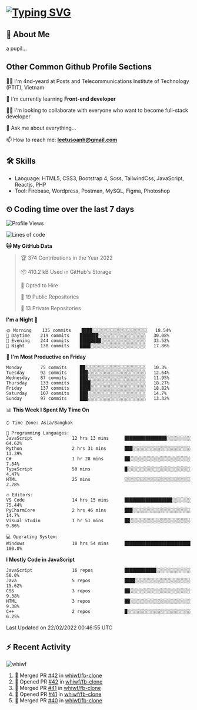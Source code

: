 # [![Typing SVG](https://readme-typing-svg.herokuapp.com?color=%23FFC83D&lines=Hi%2C+I'm+Le%2C+Tu+Oanh+%F0%9F%91%8B)](https://git.io/typing-svg)

## 🚀 About Me
a pupil...

<!-- ![GitHub metrics](https://metrics.lecoq.io/whiwf)   -->

## Other Common Github Profile Sections
👩‍🎓 I'm 4nd-yeard at Posts and Telecommunications Institute of Technology (PTIT), Vietnam

🌱 I'm currently learning **Front-end developer**

👯‍♀️ I'm looking to collaborate with everyone who want to become full-stack developer

💬 Ask me about everything...

📫 How to reach me: **leetusoanh@gmail.com**

## 🛠 Skills
- Language: HTML5, CSS3, Bootstrap 4, Scss, TailwindCss, JavaScript, Reactjs, PHP
- Tool: Firebase, Wordpress, Postman, MySQL, Figma, Photoshop

## ⏲ Coding time over the last 7 days
<!--START_SECTION:waka-->
![Profile Views](http://img.shields.io/badge/Profile%20Views-30-blue)

![Lines of code](https://img.shields.io/badge/From%20Hello%20World%20I%27ve%20Written-2%20Million%20lines%20of%20code-blue)

**🐱 My GitHub Data** 

> 🏆 374 Contributions in the Year 2022
 > 
> 📦 410.2 kB Used in GitHub's Storage 
 > 
> 💼 Opted to Hire
 > 
> 📜 19 Public Repositories 
 > 
> 🔑 13 Private Repositories  
 > 
**I'm a Night 🦉** 

```text
🌞 Morning    135 commits    ████░░░░░░░░░░░░░░░░░░░░░   18.54% 
🌆 Daytime    219 commits    ███████░░░░░░░░░░░░░░░░░░   30.08% 
🌃 Evening    244 commits    ████████░░░░░░░░░░░░░░░░░   33.52% 
🌙 Night      130 commits    ████░░░░░░░░░░░░░░░░░░░░░   17.86%

```
📅 **I'm Most Productive on Friday** 

```text
Monday       75 commits     ██░░░░░░░░░░░░░░░░░░░░░░░   10.3% 
Tuesday      92 commits     ███░░░░░░░░░░░░░░░░░░░░░░   12.64% 
Wednesday    87 commits     ███░░░░░░░░░░░░░░░░░░░░░░   11.95% 
Thursday     133 commits    ████░░░░░░░░░░░░░░░░░░░░░   18.27% 
Friday       137 commits    ████░░░░░░░░░░░░░░░░░░░░░   18.82% 
Saturday     107 commits    ███░░░░░░░░░░░░░░░░░░░░░░   14.7% 
Sunday       97 commits     ███░░░░░░░░░░░░░░░░░░░░░░   13.32%

```


📊 **This Week I Spent My Time On** 

```text
⌚︎ Time Zone: Asia/Bangkok

💬 Programming Languages: 
JavaScript               12 hrs 13 mins      ████████████████░░░░░░░░░   64.62% 
Python                   2 hrs 31 mins       ███░░░░░░░░░░░░░░░░░░░░░░   13.39% 
C#                       1 hr 28 mins        ██░░░░░░░░░░░░░░░░░░░░░░░   7.84% 
TypeScript               50 mins             █░░░░░░░░░░░░░░░░░░░░░░░░   4.47% 
HTML                     25 mins             ░░░░░░░░░░░░░░░░░░░░░░░░░   2.28%

🔥 Editors: 
VS Code                  14 hrs 15 mins      ██████████████████░░░░░░░   75.44% 
PyCharmCore              2 hrs 46 mins       ███░░░░░░░░░░░░░░░░░░░░░░   14.7% 
Visual Studio            1 hr 51 mins        ██░░░░░░░░░░░░░░░░░░░░░░░   9.86%

💻 Operating System: 
Windows                  18 hrs 54 mins      █████████████████████████   100.0%

```

**I Mostly Code in JavaScript** 

```text
JavaScript               16 repos            ████████████░░░░░░░░░░░░░   50.0% 
Java                     5 repos             ████░░░░░░░░░░░░░░░░░░░░░   15.62% 
CSS                      3 repos             ██░░░░░░░░░░░░░░░░░░░░░░░   9.38% 
HTML                     3 repos             ██░░░░░░░░░░░░░░░░░░░░░░░   9.38% 
C++                      2 repos             █░░░░░░░░░░░░░░░░░░░░░░░░   6.25%

```



 Last Updated on 22/02/2022 00:46:55 UTC
<!--END_SECTION:waka-->

## ⚡ Recent Activity
<!-- [![Top Langs](https://github-readme-stats.vercel.app/api/top-langs/?username=whiwf&layout=compact&theme=radical&hide=css)](https://github.com/anuraghazra/github-readme-stats)
 -->
<p><img align="center" src="https://github-readme-streak-stats.herokuapp.com/?user=whiwf&theme=radical" alt="whiwf" /></p>


<!--START_SECTION:activity-->
1. 🎉 Merged PR [#42](https://github.com/whiwf/fb-clone/pull/42) in [whiwf/fb-clone](https://github.com/whiwf/fb-clone)
2. 💪 Opened PR [#42](https://github.com/whiwf/fb-clone/pull/42) in [whiwf/fb-clone](https://github.com/whiwf/fb-clone)
3. 🎉 Merged PR [#41](https://github.com/whiwf/fb-clone/pull/41) in [whiwf/fb-clone](https://github.com/whiwf/fb-clone)
4. 💪 Opened PR [#41](https://github.com/whiwf/fb-clone/pull/41) in [whiwf/fb-clone](https://github.com/whiwf/fb-clone)
5. 🎉 Merged PR [#40](https://github.com/whiwf/fb-clone/pull/40) in [whiwf/fb-clone](https://github.com/whiwf/fb-clone)
<!--END_SECTION:activity-->
